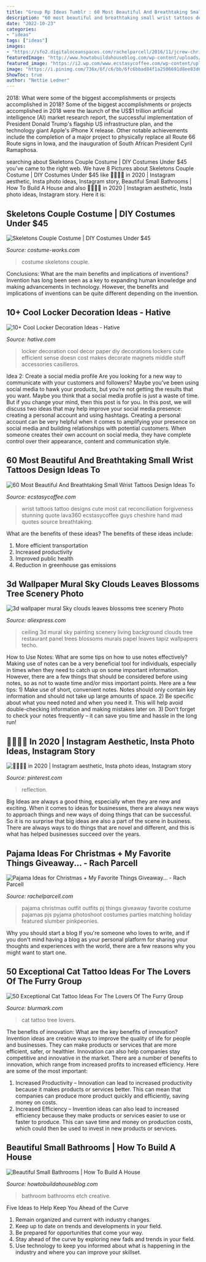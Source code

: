 ```yaml
---
title: "Group Rp Ideas Tumblr : 60 Most Beautiful And Breathtaking Small Wrist Tattoos Design Ideas To"
description: "60 most beautiful and breathtaking small wrist tattoos design ideas to"
date: "2022-10-23"
categories:
- "ideas"
tags: ["ideas"]
images:
- "https://sfo2.digitaloceanspaces.com/rachelparcell/2016/11/jcrew-christmas-pajama-ideas-1.jpg"
featuredImage: "http://www.howtobuildahouseblog.com/wp-content/uploads/2018/06/transitional-bathroom-1.jpg"
featured_image: "https://i2.wp.com/www.ecstasycoffee.com/wp-content/uploads/2017/02/We-All-Are-Mad-Here.jpg?resize=600%2C800"
image: "https://i.pinimg.com/736x/6f/c6/bb/6fc6bbad84f1a2506691d8ee83d6242c.jpg"
ShowToc: true
author: "Nettie Ledner"
---
```



2018: What were some of the biggest accomplishments or projects accomplished in 2018?
Some of the biggest accomplishments or projects accomplished in 2018 were the launch of the US$1 trillion artificial intelligence (AI) market research report, the successful implementation of President Donald Trump's flagship US infrastructure plan, and the technology giant Apple's iPhone X release. Other notable achievements include the completion of a major project to physically replace all Route 66 Route signs in Iowa, and the inauguration of South African President Cyril Ramaphosa.

	

		
searching about Skeletons Couple Costume | DIY Costumes Under $45 you've came to the right web. We have 8 Pictures about Skeletons Couple Costume | DIY Costumes Under $45 like 💌👼🏻🏹 in 2020 | Instagram aesthetic, Insta photo ideas, Instagram story, Beautiful Small Bathrooms | How To Build A House and also 💌👼🏻🏹 in 2020 | Instagram aesthetic, Insta photo ideas, Instagram story. Here it is:
		
    
## Skeletons Couple Costume | DIY Costumes Under $45

<img loading=lazy src="https://photos.costume-works.com/full/skeletons_couple3.jpg" onerror="this.onerror=null;this.src='https://tse2.mm.bing.net/th?id=OIP.nURa_gMnO2Gsu3OueVMl7AHaJ3&amp;pid=15.1';" alt="Skeletons Couple Costume | DIY Costumes Under $45">

_Source: costume-works.com_

>costume skeletons couple. 

	

Conclusions: What are the main benefits and implications of inventions?
Invention has long been seen as a key to expanding human knowledge and making advancements in technology. However, the benefits and implications of inventions can be quite different depending on the invention.

    
## 10+ Cool Locker Decoration Ideas - Hative

<img loading=lazy src="https://hative.com/wp-content/uploads/2014/05/locker-decoration/4-contact-paper-locker-decoration.jpg" onerror="this.onerror=null;this.src='https://tse2.mm.bing.net/th?id=OIP.OKAdD3z3iR9AekLOzqiHPQHaJ6&amp;pid=15.1';" alt="10+ Cool Locker Decoration Ideas - Hative">

_Source: hative.com_

>locker decoration cool decor paper diy decorations lockers cute efficient sense doesn cost makes decorate magnets middle stuff accessories casilleros. 

	

Idea 2: Create a social media profile
Are you looking for a new way to communicate with your customers and followers? Maybe you’ve been using social media to hawk your products, but you’re not getting the results that you want. Maybe you think that a social media profile is just a waste of time. But if you change your mind, then this post is for you. In this post, we will discuss two ideas that may help improve your social media presence: creating a personal account and using hashtags.
Creating a personal account can be very helpful when it comes to amplifying your presence on social media and building relationships with potential customers. When someone creates their own account on social media, they have complete control over their appearance, content and communication style.

    
## 60 Most Beautiful And Breathtaking Small Wrist Tattoos Design Ideas To

<img loading=lazy src="https://i2.wp.com/www.ecstasycoffee.com/wp-content/uploads/2017/02/We-All-Are-Mad-Here.jpg?resize=600%2C800" onerror="this.onerror=null;this.src='https://tse4.mm.bing.net/th?id=OIP.mNCk9ZIDT2Q3Iui-OQXRcQHaJ4&amp;pid=15.1';" alt="60 Most Beautiful And Breathtaking Small Wrist Tattoos Design Ideas To">

_Source: ecstasycoffee.com_

>wrist tattoos tattoo designs cute most cat reconciliation forgiveness stunning quote lava360 ecstasycoffee guys cheshire hand mad quotes source breathtaking. 

	

What are the benefits of these ideas?
The benefits of these ideas include: 
1. More efficient transportation 
2. Increased productivity 
3. Improved public health 
4. Reduction in greenhouse gas emissions 

    
## 3d Wallpaper Mural Sky Clouds Leaves Blossoms Tree Scenery Photo

<img loading=lazy src="https://ae01.alicdn.com/kf/HTB1Sw2fKVXXXXaAXpXXq6xXFXXXd/3d-wallpaper-mural-Sky-clouds-leaves-blossoms-tree-scenery-Photo-background-ceiling-living-room-Restaurant-painting.jpg_640x640.jpg" onerror="this.onerror=null;this.src='https://tse2.mm.bing.net/th?id=OIP.Q8JoVRtJwj7FitJ-zk3_IgHaGm&amp;pid=15.1';" alt="3d wallpaper mural Sky clouds leaves blossoms tree scenery Photo">

_Source: aliexpress.com_

>ceiling 3d mural sky painting scenery living background clouds tree restaurant panel trees blossoms murals papel leaves tapiz wallpapers techo. 

	

How to Use Notes: What are some tips on how to use notes effectively?
Making use of notes can be a very beneficial tool for individuals, especially in times when they need to catch up on some important information. However, there are a few things that should be considered before using notes, so as not to waste time and/or miss important points. Here are a few tips: 1) Make use of short, convenient notes. Notes should only contain key information and should not take up large amounts of space. 2) Be specific about what you need noted and when you need it. This will help avoid double-checking information and making mistakes later on. 3) Don’t forget to check your notes frequently – it can save you time and hassle in the long run!

    
## 💌👼🏻🏹 In 2020 | Instagram Aesthetic, Insta Photo Ideas, Instagram Story

<img loading=lazy src="https://i.pinimg.com/736x/6f/c6/bb/6fc6bbad84f1a2506691d8ee83d6242c.jpg" onerror="this.onerror=null;this.src='https://tse4.mm.bing.net/th?id=OIP.5Lx_5Hvt5p4dsdI43SFHqgHaNL&amp;pid=15.1';" alt="💌👼🏻🏹 in 2020 | Instagram aesthetic, Insta photo ideas, Instagram story">

_Source: pinterest.com_

>reflection. 

	

Big Ideas are always a good thing, especially when they are new and exciting. When it comes to ideas for businesses, there are always new ways to approach things and new ways of doing things that can be successful. So it is no surprise that big ideas are also a part of the scene in business. There are always ways to do things that are novel and different, and this is what has helped businesses succeed over the years.

    
## Pajama Ideas For Christmas + My Favorite Things Giveaway... - Rach Parcell

<img loading=lazy src="https://sfo2.digitaloceanspaces.com/rachelparcell/2016/11/jcrew-christmas-pajama-ideas-1.jpg" onerror="this.onerror=null;this.src='https://tse3.mm.bing.net/th?id=OIP.FK8ONhAA2zm7_uJLwuWCFAHaKe&amp;pid=15.1';" alt="Pajama Ideas for Christmas + My Favorite Things Giveaway... - Rach Parcell">

_Source: rachelparcell.com_

>pajama christmas outfit outfits pj things giveaway favorite costume pajamas pjs pyjama photoshoot costumes parties matching holiday featured slumber pinkpeonies. 

	

Why you should start a blog
If you're someone who loves to write, and if you don't mind having a blog as your personal platform for sharing your thoughts and experiences with the world, there are a few reasons why you might want to start one.

    
## 50 Exceptional Cat Tattoo Ideas For The Lovers Of The Furry Group

<img loading=lazy src="https://www.blurmark.com/wp-content/uploads/2017/06/Mind-Blowing-Little-Cat-On-Tree.jpg" onerror="this.onerror=null;this.src='https://tse1.mm.bing.net/th?id=OIP.eQN3JZaoVL5NpbcNODy2BAHaMY&amp;pid=15.1';" alt="50 Exceptional Cat Tattoo Ideas For The Lovers Of The Furry Group">

_Source: blurmark.com_

>cat tattoo tree lovers. 

	

The benefits of innovation: What are the key benefits of innovation?
Invention ideas are creative ways to improve the quality of life for people and businesses. They can make products or services that are more efficient, safer, or healthier. Innovation can also help companies stay competitive and innovative in the market. There are a number of benefits to innovation, which range from increased profits to increased efficiency. Here are some of the most important: 
1. Increased Productivity – Innovation can lead to increased productivity because it makes products or services better. This can mean that companies can produce more product quickly and efficiently, saving money on costs. 
2. Increased Efficiency – Invention ideas can also lead to increased efficiency because they make products or services easier to use or faster to produce. This can save time and money on production costs, which could then be used to invest in new products or services.

    
## Beautiful Small Bathrooms | How To Build A House

<img loading=lazy src="http://www.howtobuildahouseblog.com/wp-content/uploads/2018/06/transitional-bathroom-1.jpg" onerror="this.onerror=null;this.src='https://tse4.mm.bing.net/th?id=OIP.Z4h7ln63Ljk7lE7w410QwAHaLZ&amp;pid=15.1';" alt="Beautiful Small Bathrooms | How To Build A House">

_Source: howtobuildahouseblog.com_

>bathroom bathrooms etch creative. 

	

Five Ideas to Help Keep You Ahead of the Curve
1. Remain organized and current with industry changes.
2. Keep up to date on trends and developments in your field.
3. Be prepared for opportunities that come your way.
4. Stay ahead of the curve by exploring new fads and trends in your field.
5. Use technology to keep you informed about what is happening in the industry and where you can improve your skillset.

